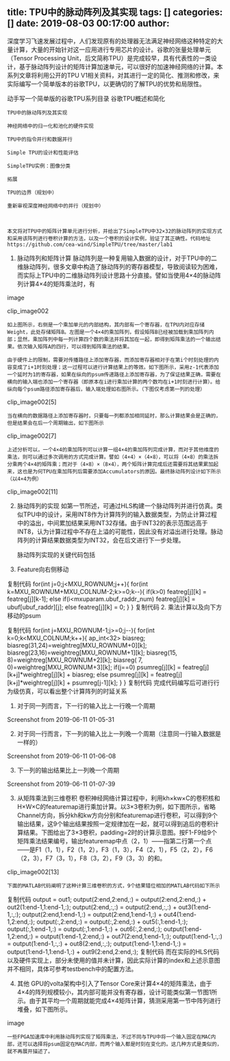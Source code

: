 title: TPU中的脉动阵列及其实现
tags: []
categories: []
date: 2019-08-03 00:17:00
author:
---
深度学习飞速发展过程中，人们发现原有的处理器无法满足神经网络这种特定的大量计算，大量的开始针对这一应用进行专用芯片的设计。谷歌的张量处理单元（Tensor Processing Unit，后文简称TPU）是完成较早，具有代表性的一类设计，基于脉动阵列设计的矩阵计算加速单元，可以很好的加速神经网络的计算。本系列文章将利用公开的TPU V1相关资料，对其进行一定的简化、推测和修改，来实际编写一个简单版本的谷歌TPU，以更确切的了解TPU的优势和局限性。

动手写一个简单版的谷歌TPU系列目录
    谷歌TPU概述和简化

    TPU中的脉动阵列及其实现

    神经网络中的归一化和池化的硬件实现

    TPU中的指令并行和数据并行

    Simple TPU的设计和性能评估

    SimpleTPU实例：图像分类

    拓展

    TPU的边界（规划中）

    重新审视深度神经网络中的并行（规划中）

 

    本文将对TPU中的矩阵计算单元进行分析，并给出了SimpleTPU中32×32的脉动阵列的实现方式和采用该阵列进行卷积计算的方法，以及一个卷积的设计实例，验证了其正确性。代码地址https://github.com/cea-wind/SimpleTPU/tree/master/lab1

1. 脉动阵列和矩阵计算
    脉动阵列是一种复用输入数据的设计，对于TPU中的二维脉动阵列，很多文章中构造了脉动阵列的寄存器模型，导致阅读较为困难，而实际上TPU中的二维脉动阵列设计思路十分直接。譬如当使用4×4的脉动阵列计算4×4的矩阵乘法时，有

image

clip_image002

    如上图所示，右侧是一个乘加单元的内部结构，其内部有一个寄存器，在TPU内对应存储Weight，此处存储矩阵B。左图是一个4×4的乘加阵列，假设矩阵B已经被加载到乘加阵列内部；显然，乘加阵列中每一列计算四个数的乘法并将其加在一起，即得到矩阵乘法的一个输出结果。依次输入矩阵A的四行，可以得到矩阵乘法的结果。

    由于硬件上的限制，需要对传播路径上添加寄存器，而添加寄存器相对于在第i个时刻处理的内容变成了i+1时刻处理；这一过程可以进行计算结果上的等效。如下图所示，采用z-1代表添加一个延时为1的寄存器，如果在纵向的psum传递路径上添加寄存器，为了保证结果正确，需要在横向的输入端也添加一个寄存器（即原本在i进行乘加计算的两个数均在i+1时刻进行计算）。给纵向每个psum路径添加寄存器后，输入端处理如右图所示。（下图仅考虑第一列的处理）

clip_image002[5]

    当在横向的数据路径上添加寄存器时，只要每一列都添加相同延时，那么计算结果会是正确的，但是结果会在后一个周期输出，如下图所示

clip_image002[7]

    上述分析可以，一个4×4的乘加阵列可以计算一组4×4的乘加阵列完成计算，而对于其他维度的乘法，则可以通过多次调用的方式完成计算。譬如（4×4）×（4×8），可以将（4×8）的乘法拆分乘两个4×4的矩阵乘；而对于（4×8）×（8×4），两个矩阵计算完成后还需要将其结果累加起来，这也是为何TPU在乘加阵列后需要添加Accumulators的原因。最终脉动阵列设计如下所示（以4×4为例）

clip_image002[11]

2. 脉动阵列的实现
    如第一节所述，可通过HLS构建一个脉动阵列并进行仿真。类似TPU中的设计，采用INT8作为计算阵列的输入数据类型，为防止计算过程中的溢出，中间累加结果采用INT32存储。由于INT32的表示范围远高于INT8，认为计算过程中不存在上溢的可能性，因此没有对溢出进行处理。脉动阵列的计算结果数据类型为INT32，会在后文进行下一步处理。

    脉动阵列实现的关键代码包括

1. Feature向右侧移动

复制代码
for(int j=0;j<MXU_ROWNUM;j++){
    for(int k=MXU_ROWNUM+MXU_COLNUM-2;k>=0;k--){
        if(k>0)
            featreg[j][k] = featreg[j][k-1];
        else
            if(i<mxuparam.ubuf_raddr_num)
                featreg[j][k] = ubuf[ubuf_raddr][j];
            else
                featreg[j][k] = 0;
    }
}
复制代码
2. 乘法计算以及向下方移动的psum

复制代码
for(int j=MXU_ROWNUM-1;j>=0;j--){
    for(int k=0;k<MXU_COLNUM;k++){
        ap_int<32> biasreg;
        biasreg(31,24)=weightreg[MXU_ROWNUM+0][k];
        biasreg(23,16)=weightreg[MXU_ROWNUM+1][k];
        biasreg(15, 8)=weightreg[MXU_ROWNUM+2][k];
        biasreg( 7, 0)=weightreg[MXU_ROWNUM+3][k];
        if(j==0)
            psumreg[j][k] = featreg[j][k+j]*weightreg[j][k] + biasreg;
        else
            psumreg[j][k] = featreg[j][k+j]*weightreg[j][k] + psumreg[j-1][k];
    }
}
复制代码
    完成代码编写后可进行行为级仿真，可以看出整个计算阵列的时延关系

1. 对于同一列而言，下一行的输入比上一行晚一个周期

Screenshot from 2019-06-11 01-05-31

2. 对于同一行而言，下一列的输入比上一列晚一个周期（注意同一行输入数据是一样的）

Screenshot from 2019-06-11 01-06-08

3. 下一列的输出结果比上一列晚一个周期

Screenshot from 2019-06-11 01-07-39

 

3. 从矩阵乘法到三维卷积
    卷积神经网络计算过程中，利用kh×kw×C的卷积核和H×W×C的featuremap进行乘加计算。以3×3卷积为例，如下图所示，省略Channel方向，拆分kh和kw方向分别和featuremap进行卷积，可以得到9个输出结果，这9个输出结果按照一定规律加在一起，就可以得到追后的卷积计算结果。下图给出了3×3卷积，padding=2时的计算示意图。按F1-F9给9个矩阵乘法结果编号，输出featuremap中点（2，1）——指第二行第一个点——是F1（1，1），F2（1，2），F3（1，3），F4（2，1），F5（2，2），F6（2，3），F7（3，1），F8（3，2），F9（3，3）的和。

 clip_image002[13]

    下面的MATLAB代码阐明了这种计算三维卷积的方式，9个结果错位相加的MATLAB代码如下所示

复制代码
output = out1;
output(2:end,2:end,:) = output(2:end,2:end,:) + out2(1:end-1,1:end-1,:);
output(2:end,:,:) = output(2:end,:,:) + out3(1:end-1,:,:);
output(2:end,1:end-1,:) = output(2:end,1:end-1,:) + out4(1:end-1,2:end,:);
output(:,2:end,:) = output(:,2:end,:) + out5(:,1:end-1,:);
output(:,1:end-1,:) = output(:,1:end-1,:) + out6(:,2:end,:);
output(1:end-1,2:end,:) = output(1:end-1,2:end,:) + out7(2:end,1:end-1,:);
output(1:end-1,:,:) = output(1:end-1,:,:) + out8(2:end,:,:);
output(1:end-1,1:end-1,:) = output(1:end-1,1:end-1,:) + out9(2:end,2:end,:);
复制代码
    而在实际的HLS代码以及硬件实现上，部分未使用的值并未计算，因此实际计算的index和上述示意图并不相同，具体可参考testbench中的配置方法。

4. 其他
    GPU的volta架构中引入了Tensor Core来计算4×4的矩阵乘法，由于4×4的阵列规模较小，其内部可能并没有寄存器，设计可能类似第一节图1所示。由于其平均一个周期就能完成4×4矩阵计算，猜测采用第一节中阵列进行堆叠，如下图所示。

image

    一些FPGA加速库中利用脉动阵列实现了矩阵乘法，不过不同与TPU中将一个输入固定在MAC内部，还可以选择将psum固定在MAC内部，而两个输入都是时刻在变化的。这几种方式是类似的，就不再展开描述了。